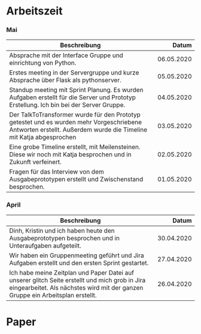 # Arbeitszeit

### Mai

| Beschreibung                                                                                                                                                    |      Datum |
| --------------------------------------------------------------------------------------------------------------------------------------------------------------- | ---------: |
| Absprache mit der Interface Gruppe und einrichtung von Python.                                                                                                  | 06.05.2020 |
| Erstes meeting in der Servergruppe und kurze Absprache über Flask als pythonserver.                                                                             | 05.05.2020 |
| Standup meeting mit Sprint Planung. Es wurden Aufgaben erstellt für die Server und Prototyp Erstellung. Ich bin bei der Server Gruppe.                          | 04.05.2020 |
| Der TalkToTransformer wurde für den Prototyp getestet und es wurden mehr Vorgeschriebene Antworten erstellt. Außerdem wurde die Timeline mit Katja abgesprochen | 03.05.2020 |
| Eine grobe Timeline erstellt, mit Meilensteinen. Diese wir noch mit Katja besprochen und in Zukunft verfeinert.                                                 | 02.05.2020 |
| Fragen für das Interview von dem Ausgabeprototypen erstellt und Zwischenstand besprochen.                                                                       | 01.05.2020 |

### April

| Beschreibung                                                                                                                                                                     |      Datum |
| -------------------------------------------------------------------------------------------------------------------------------------------------------------------------------- | ---------: |
| Dinh, Kristin und ich haben heute den Ausgabeprototypen besprochen und in Unteraufgaben aufgeteilt.                                                                              | 30.04.2020 |
| Wir haben ein Gruppenmeeting geführt und Jira Aufgaben erstellt und den ersten Sprint gestartet.                                                                                 | 27.04.2020 |
| Ich habe meine Zeitplan und Paper Datei auf unserer glitch Seite erstellt und mich grob in Jira eingearbeitet. Als nächstes wird mit der ganzen Gruppe ein Arbeitsplan erstellt. | 26.04.2020 |

# Paper
